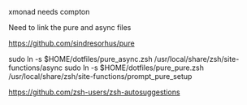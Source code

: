 xmonad needs compton

Need to link the pure and async files


https://github.com/sindresorhus/pure

sudo ln -s $HOME/dotfiles/pure_async.zsh /usr/local/share/zsh/site-functions/async
sudo ln -s $HOME/dotfiles/pure_pure.zsh /usr/local/share/zsh/site-functions/prompt_pure_setup


https://github.com/zsh-users/zsh-autosuggestions 
